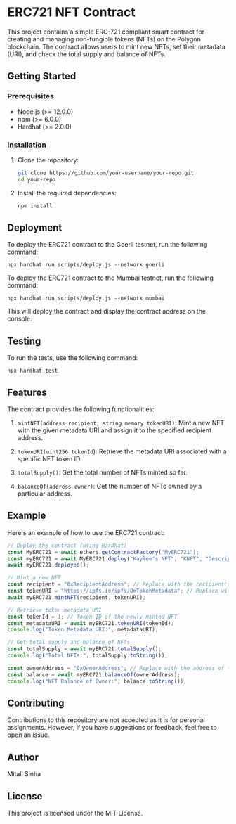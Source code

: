 # ERC721 NFT Contract

This project contains a simple ERC-721 compliant smart contract for creating and managing non-fungible tokens (NFTs) on the Polygon blockchain. The contract allows users to mint new NFTs, set their metadata (URI), and check the total supply and balance of NFTs.

## Getting Started

### Prerequisites

- Node.js (>= 12.0.0)
- npm (>= 6.0.0)
- Hardhat (>= 2.0.0)

### Installation

1. Clone the repository:

   ```bash
   git clone https://github.com/your-username/your-repo.git
   cd your-repo

2. Install the required dependencies:

   ```bash
   npm install
   
## Deployment

To deploy the ERC721 contract to the Goerli testnet, run the following command:

`npx hardhat run scripts/deploy.js --network goerli`

To deploy the ERC721 contract to the Mumbai testnet, run the following command:

`npx hardhat run scripts/deploy.js --network mumbai`

This will deploy the contract and display the contract address on the console.

## Testing
To run the tests, use the following command:

`npx hardhat test`

## Features
The contract provides the following functionalities:

1. `mintNFT(address recipient, string memory tokenURI)`: Mint a new NFT with the given metadata URI and assign it to the specified recipient address.

2. `tokenURI(uint256 tokenId`): Retrieve the metadata URI associated with a specific NFT token ID.

3. `totalSupply()`: Get the total number of NFTs minted so far.

4. `balanceOf(address owner)`: Get the number of NFTs owned by a particular address.

## Example
Here's an example of how to use the ERC721 contract:


```javascript
// Deploy the contract (using Hardhat)
const MyERC721 = await ethers.getContractFactory("MyERC721");
const myERC721 = await MyERC721.deploy("Kaylee's NFT", "KNFT", "Description of my NFTs");
await myERC721.deployed();

// Mint a new NFT
const recipient = "0xRecipientAddress"; // Replace with the recipient's Ethereum address
const tokenURI = "https://ipfs.io/ipfs/QmTokenMetadata"; // Replace with the token's metadata URI on IPFS
await myERC721.mintNFT(recipient, tokenURI);

// Retrieve token metadata URI
const tokenId = 1; // Token ID of the newly minted NFT
const metadataURI = await myERC721.tokenURI(tokenId);
console.log("Token Metadata URI:", metadataURI);

// Get total supply and balance of NFTs
const totalSupply = await myERC721.totalSupply();
console.log("Total NFTs:", totalSupply.toString());

const ownerAddress = "0xOwnerAddress"; // Replace with the address of the NFT owner
const balance = await myERC721.balanceOf(ownerAddress);
console.log("NFT Balance of Owner:", balance.toString());
```

## Contributing
Contributions to this repository are not accepted as it is for personal assignments. However, if you have suggestions or feedback, feel free to open an issue.

## Author
Mitali Sinha 

## License
This project is licensed under the MIT License.


